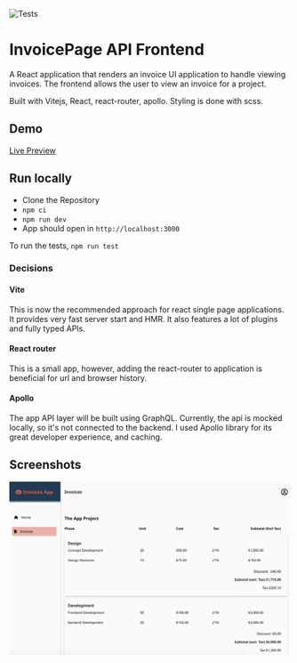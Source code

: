 ![Tests](https://github.com/abbathaw/invoice-app/actions/workflows/test.yml/badge.svg)

# InvoicePage API Frontend

A React application that renders an invoice UI application to handle viewing invoices. The frontend allows the user to view an invoice for a project.

Built with Vitejs, React, react-router, apollo. Styling is done with scss.

## Demo

[Live Preview](https://the-invoice-app.netlify.app)

## Run locally

- Clone the Repository
- `npm ci`
- `npm run dev`
- App should open in `http://localhost:3000`

To run the tests, `npm run test`

### Decisions

#### Vite

This is now the recommended approach for react single page applications. It provides very fast server start and HMR. It also features a lot of plugins and fully typed APIs.

#### React router

This is a small app, however, adding the react-router to application is beneficial for url and browser history.

#### Apollo

The app API layer will be built using GraphQL. Currently, the api is mocked locally, so it's not connected to the backend. I used Apollo library for its great developer experience, and caching.

## Screenshots

![screenshot](./screenshots/1.png)
